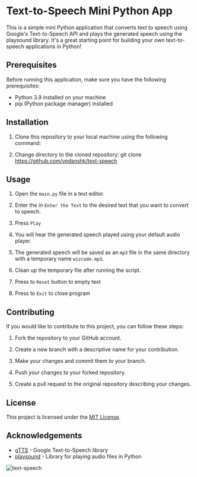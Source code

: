 # Text-to-Speech Mini Python App

This is a simple mini Python application that converts text to speech using Google's Text-to-Speech API and plays the generated speech using the playsound library. It's a great starting point for building your own text-to-speech applications in Python!

## Prerequisites

Before running this application, make sure you have the following prerequisites:

- Python 3.9 installed on your machine
- pip (Python package manager) installed

## Installation

1. Clone this repository to your local machine using the following command:


2. Change directory to the cloned repository:
git clone https://github.com/vedanshk/text-speech

## Usage

1. Open the `main.py` file in a text editor.

2. Enter the in `Enter the Text`  to the desired text that you want to convert to speech.

3. Press `Play`

4. You will hear the generated speech played using your default audio player.

5. The generated speech will be saved as an `mp3` file in the same directory with a temporary name `wizcode.mp3`.

6. Clean up the temporary file after running the script.

4. Press to `Reset` button to empty text

5. Press to `Exit` to close program


## Contributing

If you would like to contribute to this project, you can follow these steps:

1. Fork the repository to your GitHub account.

2. Create a new branch with a descriptive name for your contribution.

3. Make your changes and commit them to your branch.

4. Push your changes to your forked repository.

5. Create a pull request to the original repository describing your changes.

## License

This project is licensed under the [MIT License](LICENSE).

## Acknowledgements

- [gTTS](https://pypi.org/project/gTTS/) - Google Text-to-Speech library
- [playsound](https://pypi.org/project/playsound/) - Library for playing audio files in Python


![text-speech](https://user-images.githubusercontent.com/56169665/234187093-5d450c9f-96d4-43a7-930f-5056a8bb9321.png)

